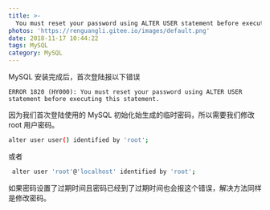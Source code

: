 ```yaml
---
title: >-
  You must reset your password using ALTER USER statement before executing this statement.
photos: 'https://renguangli.gitee.io/images/default.png'
date: 2018-11-17 10:44:22
tags: MySQL
category: MySQL
---
```


MySQL 安装完成后，首次登陆报以下错误

```
ERROR 1820 (HY000): You must reset your password using ALTER USER statement before executing this statement.
```

<!-- more -->

因为我们首次登陆使用的 MySQL 初始化始生成的临时密码，所以需要我们修改 root 用户密码。

``` bash
alter user user() identified by 'root';
```
或者
``` bash
 alter user 'root'@'localhost' identified by 'root';
```
如果密码设置了过期时间且密码已经到了过期时间也会报这个错误，解决方法同样是修改密码。